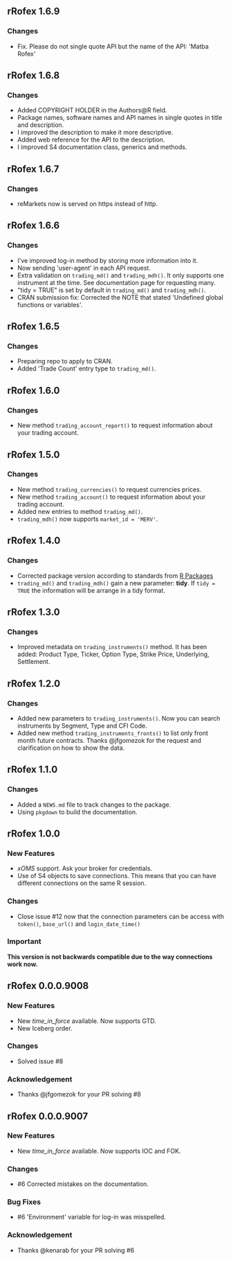 ## rRofex 1.6.9

### Changes

* Fix. Please do not single quote API but the name of the API: 'Matba Rofex'

## rRofex 1.6.8

### Changes

* Added COPYRIGHT HOLDER in the Authors@R field.
* Package names, software names and API names in single quotes in title and description.
* I improved the description to make it more descriptive.
* Added web reference for the API to the description.
* I improved S4 documentation class, generics and methods.

## rRofex 1.6.7

### Changes

* reMarkets now is served on https instead of http.

## rRofex 1.6.6

### Changes

* I've improved log-in method by storing more information into it.
* Now sending 'user-agent' in each API request.
* Extra validation on `trading_md()` and `trading_mdh()`. It only supports one instrument at the time. See documentation page for requesting many.
* "tidy = TRUE" is set by default in `trading_md()` and `trading_mdh()`.
* CRAN submission fix: Corrected the NOTE that stated 'Undefined global functions or variables'. 

## rRofex 1.6.5

### Changes

* Preparing repo to apply to CRAN.
* Added 'Trade Count' entry type to `trading_md()`.

## rRofex 1.6.0

### Changes

* New method `trading_account_report()` to request information about your trading account.

## rRofex 1.5.0

### Changes

* New method `trading_currencies()` to request currencies prices.
* New method `trading_account()` to request information about your trading account.
* Added new entries to method `trading_md()`.
* `trading_mdh()` now supports `market_id = 'MERV'`.

## rRofex 1.4.0

### Changes

* Corrected package version according to standards from [R Packages](http://r-pkgs.had.co.nz/)
* `trading_md()` and `trading_mdh()` gain a new parameter: **tidy**. If `tidy = TRUE` the information will be arrange in a tidy format.

## rRofex 1.3.0

### Changes

* Improved metadata on `trading_instruments()` method. It has been added: Product Type, Ticker, Option Type, Strike Price, Underlying, Settlement. 

## rRofex 1.2.0

### Changes

* Added new parameters to `trading_instruments()`. Now you can search instruments by Segment, Type and CFI Code.
* Added new method `trading_instruments_fronts()` to list only front month future contracts. Thanks @jfgomezok for the request and clarification on how to show the data.

## rRofex 1.1.0

### Changes

* Added a `NEWS.md` file to track changes to the package.
* Using `pkgdown` to build the documentation.

## rRofex 1.0.0

### New Features

* *xOMS* support. Ask your broker for credentials.
* Use of S4 objects to save connections. This means that you can have different connections on the same R session.

### Changes

* Close issue #12 now that the connection parameters can be access with `token()`, `base_url()` and `login_date_time()`

### Important

**This version is not backwards compatible due to the way connections work now.**

## rRofex 0.0.0.9008

### New Features

* New *time_in_force* available. Now supports GTD. 
* New Iceberg order.

### Changes

* Solved issue #8 

### Acknowledgement

* Thanks @jfgomezok  for your PR solving #8  

## rRofex 0.0.0.9007

### New Features

* New *time_in_force* available. Now supports IOC and FOK.

### Changes

* #6 Corrected mistakes on the documentation.

### Bug Fixes

* #6 'Environment' variable for log-in was misspelled. 

### Acknowledgement

* Thanks @kenarab for your PR solving #6 

